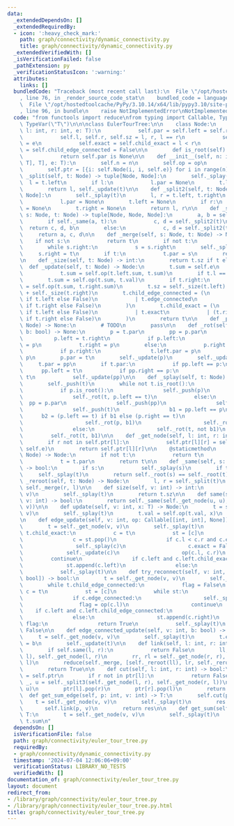 ```yaml
---
data:
  _extendedDependsOn: []
  _extendedRequiredBy:
  - icon: ':heavy_check_mark:'
    path: graph/connectivity/dynamic_connectivity.py
    title: graph/connectivity/dynamic_connectivity.py
  _extendedVerifiedWith: []
  _isVerificationFailed: false
  _pathExtension: py
  _verificationStatusIcon: ':warning:'
  attributes:
    links: []
  bundledCode: "Traceback (most recent call last):\n  File \"/opt/hostedtoolcache/PyPy/3.10.14/x64/lib/pypy3.10/site-packages/onlinejudge_verify/documentation/build.py\"\
    , line 76, in _render_source_code_stat\n    bundled_code = language.bundle(\n\
    \  File \"/opt/hostedtoolcache/PyPy/3.10.14/x64/lib/pypy3.10/site-packages/onlinejudge_verify/languages/python.py\"\
    , line 96, in bundle\n    raise NotImplementedError\nNotImplementedError\n"
  code: "from functools import reduce\nfrom typing import Callable, TypeVar\n\nT =\
    \ TypeVar(\"T\")\n\n\nclass EulerTourTree:\n\n    class Node:\n        def __init__(self,\
    \ l: int, r: int, e: T):\n            self.par = self.left = self.right = None\n\
    \            self.l, self.r, self.sz = l, r, l == r\n            self.val = self.sum\
    \ = e\n            self.exact = self.child_exact = l < r\n            self.edge_connected\
    \ = self.child_edge_connected = False\n\n        def is_root(self) -> bool:\n\
    \            return self.par is None\n\n    def __init__(self, n: int, op: Callable[[T,\
    \ T], T], e: T):\n        self.n = n\n        self.op = op\n        self.e = e\n\
    \        self.ptr = [{i: self.Node(i, i, self.e)} for i in range(n)]\n\n    def\
    \ _split(self, t: Node) -> tuple[Node, Node]:\n        self._splay(t)\n      \
    \  l = t.left\n        if l:\n            l.par = None\n        t.left = None\n\
    \        return l, self._update(t)\n\n    def _split2(self, t: Node) -> tuple[Node,\
    \ Node]:\n        self._splay(t)\n        l, r = t.left, t.right\n        if l:\n\
    \            l.par = None\n        t.left = None\n        if r:\n            r.par\
    \ = None\n        t.right = None\n        return l, r\n\n    def _split3(self,\
    \ s: Node, t: Node) -> tuple[Node, Node, Node]:\n        a, b = self._split2(s)\n\
    \        if self._same(a, t):\n            c, d = self._split2(t)\n          \
    \  return c, d, b\n        else:\n            c, d = self._split2(t)\n       \
    \     return a, c, d\n\n    def _merge(self, s: Node, t: Node) -> Node:\n    \
    \    if not s:\n            return t\n        if not t:\n            return s\n\
    \        while s.right:\n            s = s.right\n        self._splay(s)\n   \
    \     s.right = t\n        if t:\n            t.par = s\n        return self._update(s)\n\
    \n    def _size(self, t: Node) -> int:\n        return t.sz if t else 0\n\n  \
    \  def _update(self, t: Node) -> Node:\n        t.sum = self.e\n        if t.left:\n\
    \            t.sum = self.op(t.left.sum, t.sum)\n        if t.l == t.r:\n    \
    \        t.sum = self.op(t.sum, t.val)\n        if t.right:\n            t.sum\
    \ = self.op(t.sum, t.right.sum)\n        t.sz = self._size(t.left) + (t.l == t.r)\
    \ + self._size(t.right)\n        t.child_edge_connected = (\n            (t.left.child_edge_connected\
    \ if t.left else False)\n            | t.edge_connected\n            | (t.right.child_edge_connected\
    \ if t.right else False)\n        )\n        t.child_exact = (\n            (t.left.child_exact\
    \ if t.left else False)\n            | t.exact\n            | (t.right.child_exact\
    \ if t.right else False)\n        )\n        return t\n\n    def _push(self, t:\
    \ Node) -> None:\n        # TODO\n        pass\n\n    def _rot(self, t: Node,\
    \ b: bool) -> None:\n        p = t.par\n        pp = p.par\n        if b:\n  \
    \          p.left = t.right\n            if p.left:\n                t.right.par\
    \ = p\n            t.right = p\n        else:\n            p.right = t.left\n\
    \            if p.right:\n                t.left.par = p\n            t.left =\
    \ p\n        p.par = t\n        self._update(p)\n        self._update(t)\n   \
    \     t.par = pp\n        if t.par:\n            if pp.left == p:\n          \
    \      pp.left = t\n            if pp.right == p:\n                pp.right =\
    \ t\n            self._update(pp)\n\n    def _splay(self, t: Node) -> None:\n\
    \        self._push(t)\n        while not t.is_root():\n            p = t.par\n\
    \            if p.is_root():\n                self._push(p)\n                self._push(t)\n\
    \                self._rot(t, p.left == t)\n            else:\n              \
    \  pp = p.par\n                self._push(pp)\n                self._push(p)\n\
    \                self._push(t)\n                b1 = pp.left == p\n          \
    \      b2 = (p.left == t) if b1 else (p.right == t)\n                if b2:\n\
    \                    self._rot(p, b1)\n                    self._rot(t, b1)\n\
    \                else:\n                    self._rot(t, not b1)\n           \
    \         self._rot(t, b1)\n\n    def _get_node(self, l: int, r: int) -> Node:\n\
    \        if r not in self.ptr[l]:\n            self.ptr[l][r] = self.Node(l, r,\
    \ self.e)\n        return self.ptr[l][r]\n\n    @staticmethod\n    def _root(t:\
    \ Node) -> Node:\n        if not t:\n            return t\n        while t.par:\n\
    \            t = t.par\n        return t\n\n    def _same(self, s: Node, t: Node)\
    \ -> bool:\n        if s:\n            self._splay(s)\n        if t:\n       \
    \     self._splay(t)\n        return self._root(s) == self._root(t)\n\n    def\
    \ _reroot(self, t: Node) -> Node:\n        l, r = self._split(t)\n        return\
    \ self._merge(r, l)\n\n    def size(self, v: int) -> int:\n        t = self._get_node(v,\
    \ v)\n        self._splay(t)\n        return t.sz\n\n    def same(self, u: int,\
    \ v: int) -> bool:\n        return self._same(self._get_node(u, u), self._get_node(v,\
    \ v))\n\n    def update(self, v: int, x: T) -> Node:\n        t = self._get_node(v,\
    \ v)\n        self._splay(t)\n        t.val = self.op(t.val, x)\n        self._update(t)\n\
    \n    def edge_update(self, v: int, op: Callable[[int, int], None]) -> None:\n\
    \        t = self._get_node(v, v)\n        self._splay(t)\n        while t and\
    \ t.child_exact:\n            c = t\n            st = [c]\n            while st:\n\
    \                c = st.pop()\n                if c.l < c.r and c.exact:\n   \
    \                 self._splay(c)\n                    c.exact = False\n      \
    \              self._update(c)\n                    op(c.l, c.r)\n           \
    \         continue\n                if c.left and c.left.child_exact:\n      \
    \              st.append(c.left)\n                else:\n                    st.append(c.right)\n\
    \            self._splay(t)\n\n    def try_reconnect(self, v: int, op: Callable[[int],\
    \ bool]) -> bool:\n        t = self._get_node(v, v)\n        self._splay(t)\n\
    \        while t.child_edge_connected:\n            flag = False\n           \
    \ c = t\n            st = [c]\n            while st:\n                c = st.pop()\n\
    \                if c.edge_connected:\n                    self._splay(c)\n  \
    \                  flag = op(c.l)\n                    continue\n            \
    \    if c.left and c.left.child_edge_connected:\n                    st.append(c.left)\n\
    \                else:\n                    st.append(c.right)\n            if\
    \ flag:\n                return True\n            self._splay(t)\n        return\
    \ False\n\n    def edge_connected_update(self, v: int, b: bool) -> None:\n   \
    \     t = self._get_node(v, v)\n        self._splay(t)\n        t.edge_connected\
    \ = b\n        self._update(t)\n\n    def link(self, l: int, r: int) -> bool:\n\
    \        if self.same(l, r):\n            return False\n        ll, lr = self._get_node(l,\
    \ l), self._get_node(l, r)\n        rr, rl = self._get_node(r, r), self._get_node(r,\
    \ l)\n        reduce(self._merge, [self._reroot(ll), lr, self._reroot(rr), rl])\n\
    \        return True\n\n    def cut(self, l: int, r: int) -> bool:\n        ptr\
    \ = self.ptr\n        if r not in ptr[l]:\n            return False\n        s,\
    \ _, u = self._split3(self._get_node(l, r), self._get_node(r, l))\n        self._merge(s,\
    \ u)\n        ptr[l].pop(r)\n        ptr[r].pop(l)\n        return True\n\n  \
    \  def get_sum_edge(self, p: int, v: int) -> T:\n        self.cut(p, v)\n    \
    \    t = self._get_node(v, v)\n        self._splay(t)\n        res = t.sum\n \
    \       self.link(p, v)\n        return res\n\n    def get_sum(self, v: int) ->\
    \ T:\n        t = self._get_node(v, v)\n        self._splay(t)\n        return\
    \ t.sum\n"
  dependsOn: []
  isVerificationFile: false
  path: graph/connectivity/euler_tour_tree.py
  requiredBy:
  - graph/connectivity/dynamic_connectivity.py
  timestamp: '2024-07-04 12:06:06+09:00'
  verificationStatus: LIBRARY_NO_TESTS
  verifiedWith: []
documentation_of: graph/connectivity/euler_tour_tree.py
layout: document
redirect_from:
- /library/graph/connectivity/euler_tour_tree.py
- /library/graph/connectivity/euler_tour_tree.py.html
title: graph/connectivity/euler_tour_tree.py
---
```

